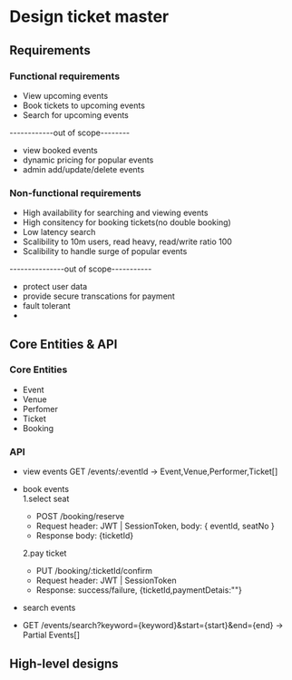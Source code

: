 # Design ticket master
## Requirements
### Functional requirements
- View upcoming events
- Book tickets to upcoming events
- Search for upcoming events

------------out of scope--------
- view booked events
- dynamic pricing for popular events
- admin add/update/delete events

### Non-functional requirements
- High availability for searching and viewing events
- High consitency for booking tickets(no double booking)
- Low latency search
- Scalibility to 10m users, read heavy, read/write ratio 100
- Scalibility to handle surge of popular events

---------------out of scope-----------
- protect user data
- provide secure transcations for payment
- fault tolerant
- 
## Core Entities & API
### Core Entities
- Event
- Venue
- Perfomer
- Ticket
- Booking
### API
- view events GET /events/:eventId -> Event,Venue,Performer,Ticket[]
- book events  
  1.select seat 
    - POST /booking/reserve 
    - Request header: JWT | SessionToken, body: { eventId, seatNo }
    - Response body: {ticketId}

  2.pay ticket
    - PUT /booking/:ticketId/confirm
    - Request header: JWT | SessionToken
    - Response: success/failure, {ticketId,paymentDetais:""}
- search events
- GET /events/search?keyword={keyword}&start={start}&end={end} -> Partial Events[]

## High-level designs
